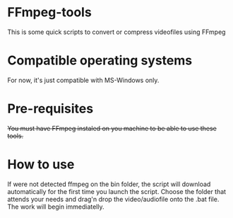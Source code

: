 # FFmpeg-tools
This is some quick scripts to convert or compress videofiles using FFmpeg

# Compatible operating systems
For now, it's just compatible with MS-Windows only.

# Pre-requisites
~~You must have FFmpeg instaled on you machine to be able to use these tools.~~

# How to use
If were not detected ffmpeg on the bin folder, the script will download automatically for the first time you launch the script.
Choose the folder that attends your needs and drag'n drop the video/audiofile onto the .bat file.
The work will begin immediatelly.